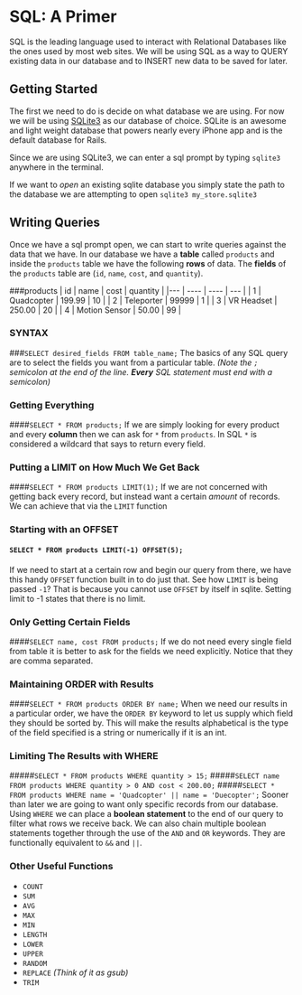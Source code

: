 # SQL: A Primer
SQL is the leading language used to interact with Relational Databases like the ones used by most web sites. We will be using SQL as a way to QUERY existing data in our database and to INSERT new data to be saved for later.

## Getting Started
The first we need to do is decide on what database we are using. For now we will be using [SQLite3](https://www.sqlite.org/) as our database of choice. SQLite is an awesome and light weight database that powers nearly every iPhone app and is the default database for Rails.

Since we are using SQLite3, we can enter a sql prompt by typing `sqlite3` anywhere in the terminal.

If we want to *open* an existing sqlite database you simply state the path to the database we are attempting to open `sqlite3 my_store.sqlite3`
## Writing Queries
Once we have a sql prompt open, we can start to write queries against the data that we have. In our database we have a **table** called `products` and inside the `products` table we have the following **rows** of data. The **fields** of the `products` table are (`id`, `name`, `cost`, and `quantity`).

###products
| id |    name    |    cost  | quantity |
|--- | ----       | ----     |   ---    |
| 1  | Quadcopter | 199.99   | 10 | 
| 2  | Teleporter | 99999    | 1  |
| 3  | VR Headset | 250.00   | 20 |
| 4  | Motion Sensor | 50.00 | 99 |

### SYNTAX
###`SELECT desired_fields FROM table_name;`
The basics of any SQL query are to select the fields you want from a particular table.
_(Note the `;` semicolon at the end of the line. **Every** SQL statement must end with a semicolon)_

### Getting Everything
####`SELECT * FROM products;`
If we are simply looking for every product and every **column** then we can ask for `*` from `products`. In SQL `*` is considered a wildcard that says to return every field.

### Putting a LIMIT on How Much We Get Back
####`SELECT * FROM products LIMIT(1);`
If we are not concerned with getting back every record, but instead want a certain _amount_ of records. We can achieve that via the `LIMIT` function

### Starting with an OFFSET
#### `SELECT * FROM products LIMIT(-1) OFFSET(5);`
If we need to start at a certain row and begin our query from there, we have this handy `OFFSET` function built in to do just that. See how `LIMIT` is being passed `-1`? That is because you cannot use `OFFSET` by itself in sqlite. Setting limit to -1 states that there is no limit.

### Only Getting Certain Fields
####`SELECT name, cost FROM products;`
If we do not need every single field from table it is better to ask for the fields we need explicitly. Notice that they are comma separated.

### Maintaining ORDER with Results
####`SELECT * FROM products ORDER BY name;`
When we need our results in a particular order, we have the `ORDER BY` keyword to let us supply which field they should be sorted by. This will make the results alphabetical is the type of the field specified is a string or numerically if it is an int.


### Limiting The Results with WHERE
#####`SELECT * FROM products WHERE quantity > 15;`
#####`SELECT name FROM products WHERE quantity > 0 AND cost < 200.00;`
#####`SELECT * FROM products WHERE name = 'Quadcopter' || name = 'Duecopter';`
Sooner than later we are going to want only specific records from our database. Using `WHERE` we can place a **boolean statement** to the end of our query to filter what rows we receive back.
We can also chain multiple boolean statements together through the use of the `AND` and `OR` keywords. They are functionally equivalent to `&&` and `||`.

### Other Useful Functions
- `COUNT`
- `SUM`
- `AVG`
- `MAX`
- `MIN`
- `LENGTH`
- `LOWER`
- `UPPER`
- `RANDOM`
- `REPLACE` _(Think of it as gsub)_
- `TRIM`
